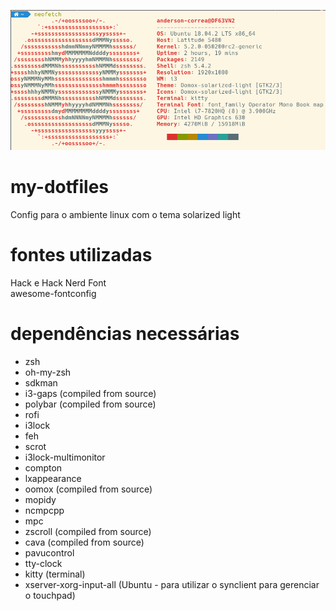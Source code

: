 ![alt text](Pictures/neofetch.png)

# my-dotfiles

Config para o ambiente linux com o tema solarized light

# fontes utilizadas
Hack e Hack Nerd Font  
awesome-fontconfig

# dependências necessárias

- zsh  
- oh-my-zsh  
- sdkman  
- i3-gaps (compiled from source)  
- polybar (compiled from source)  
- rofi  
- i3lock  
- feh  
- scrot  
- i3lock-multimonitor  
- compton  
- lxappearance  
- oomox (compiled from source)  
- mopidy  
- ncmpcpp  
- mpc  
- zscroll (compiled from source)    
- cava  (compiled from source)  
- pavucontrol  
- tty-clock  
- kitty (terminal)   
- xserver-xorg-input-all (Ubuntu - para utilizar o synclient para gerenciar o touchpad)   
